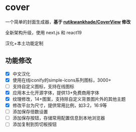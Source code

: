# cover

一个简单的封面生成器，**基于 [rutikwankhade/CoverView](https://github.com/rutikwankhade/CoverView) 修改**

全新架构升级，使用 next.js 和 react19 

汉化+本土功能定制

## 功能修改

- [x] 中文汉化
- [x] 使用在线iconify的simple-icons系列图标，3000+
- [ ] 支持自定义图标，支持在线图标
- [x] 应用本土化开源字体，提供13+免费商用字体
- [x] 纹理修改，14+图案，支持除自定义背景图片外的其他主题
- [x] 修改平台为尺寸，提供常用比例，如3:2，16:9等
- [ ] 添加保存倍数设置
- [ ] 添加保存按钮，存储常用配置信息到本地浏览器
- [ ] 添加复制到剪切板按钮